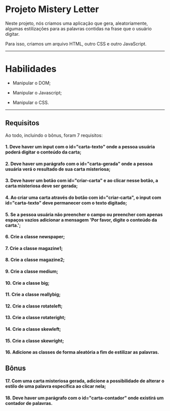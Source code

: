 # Projeto Mistery Letter

Neste projeto, nós criamos uma aplicação que gera, aleatoriamente, algumas estilizações para as palavras contidas na frase que o usuário digitar.

Para isso, criamos um arquivo HTML, outro CSS e outro JavaScript.

---

# Habilidades

- Manipular o DOM;

- Manipular o Javascript;

- Manipular o CSS.

---

## Requisitos

Ao todo, incluindo o bônus, foram 7 requisitos:

#### 1. Deve haver um input com o id="carta-texto" onde a pessoa usuária poderá digitar o conteúdo da carta;

#### 2. Deve haver um parágrafo com o id="carta-gerada" onde a pessoa usuária verá o resultado de sua carta misteriosa;

#### 3. Deve haver um botão com id="criar-carta" e ao clicar nesse botão, a carta misteriosa deve ser gerada;

#### 4. Ao criar uma carta através do botão com id="criar-carta", o input com id="carta-texto" deve permanecer com o texto digitado;

#### 5. Se a pessoa usuária não preencher o campo ou preencher com apenas espaços vazios adicionar a mensagem 'Por favor, digite o conteúdo da carta.';

#### 6. Crie a classe newspaper;

#### 7. Crie a classe magazine1;

#### 8. Crie a classe magazine2;

#### 9. Crie a classe medium;

#### 10. Crie a classe big;

#### 11. Crie a classe reallybig;

#### 12. Crie a classe rotateleft;

#### 13. Crie a classe rotateright;

#### 14. Crie a classe skewleft;

#### 15. Crie a classe skewright;

#### 16. Adicione as classes de forma aleatória a fim de estilizar as palavras.

## Bônus

#### 17. Com uma carta misteriosa gerada, adicione a possibilidade de alterar o estilo de uma palavra específica ao clicar nela;

#### 18. Deve haver um parágrafo com o id="carta-contador" onde existirá um contador de palavras.